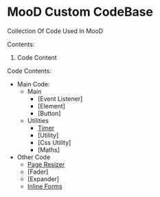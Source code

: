 # MooD Custom CodeBase
 Collection Of Code Used In MooD

 Contents:

 1. Code Content

Code Contents:
 
 * Main Code:
   * Main
     * [Event Listener]
     * [Element]
     * [Button]
   * Utilities
     * [Timer](/Code/Main%20Code/Timer/README.md)
     * [Utility]
     * [Css Utility]
     * [Maths]
 * Other Code
   * [Page Resizer](/Code/Other%20Custom%20Code/cPageResizer/README.md)
   * [Fader]
   * [Expander]
   * [Inline Forms](/Code/Other%20Custom%20Code/cInlineForms/README.md)
